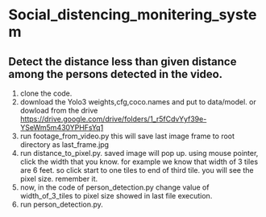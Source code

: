 # Social_distencing_monitering_system

## Detect the distance less than given distance among the persons detected in the video. 

1. clone the code.
2. download the Yolo3 weights,cfg,coco.names and put to data/model. or dowload from the drive https://drive.google.com/drive/folders/1_r5fCdvYyf39e-YSeWm5m430YPHFsYq1
3. run footage_from_video.py this will save last image frame to root directory as last_frame.jpg
4. run distance_to_pixel.py. saved image will pop up. using mouse pointer, click the width that you know. for example we know that width of 3 tiles are 6 feet. so click start to one tiles to end of third tile. you will see the pixel size. remember it.
5. now, in the code of person_detection.py change value of width_of_3_tiles to pixel size showed in last file execution.
6. run person_detection.py.
